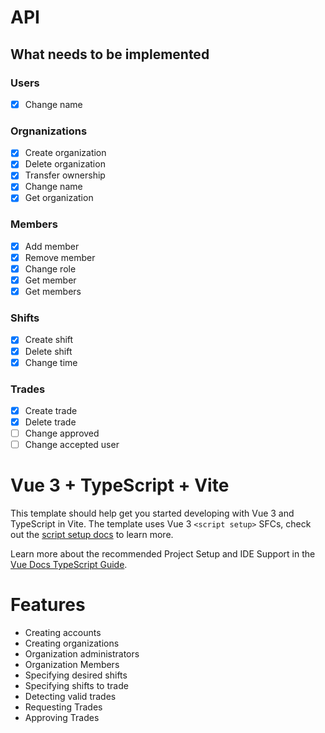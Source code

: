 # API

## What needs to be implemented

### Users

- [x] Change name

### Orgnanizations

- [x] Create organization
- [x] Delete organization
- [x] Transfer ownership
- [x] Change name
- [x] Get organization

### Members

- [x] Add member
- [x] Remove member
- [x] Change role
- [x] Get member
- [x] Get members

### Shifts

- [x] Create shift
- [x] Delete shift
- [x] Change time

### Trades

- [x] Create trade
- [x] Delete trade
- [ ] Change approved
- [ ] Change accepted user

# Vue 3 + TypeScript + Vite

This template should help get you started developing with Vue 3 and TypeScript in Vite. The template uses Vue 3 `<script setup>` SFCs, check out the [script setup docs](https://v3.vuejs.org/api/sfc-script-setup.html#sfc-script-setup) to learn more.

Learn more about the recommended Project Setup and IDE Support in the [Vue Docs TypeScript Guide](https://vuejs.org/guide/typescript/overview.html#project-setup).

# Features

- Creating accounts
- Creating organizations
- Organization administrators
- Organization Members
- Specifying desired shifts
- Specifying shifts to trade
- Detecting valid trades
- Requesting Trades
- Approving Trades
